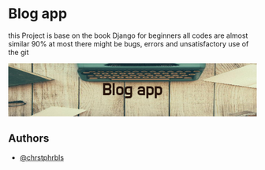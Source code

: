 
# Blog app

this Project is base on the book Django for beginners all codes are almost similar 90% at most there might be bugs, errors and unsatisfactory use of the git

![Blog_app](https://github.com/chrstphrbls/blog/blob/User-Acounts-feature/media/images/Blog_app.png)


## Authors

- [@chrstphrbls](https://www.github.com/chrstphrbls)



